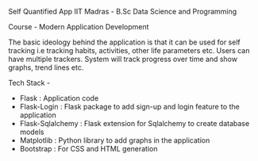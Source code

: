 Self Quantified App
IIT Madras - B.Sc Data Science and Programming

Course - Modern Application Development

The basic ideology behind the application is that it can be used for self tracking i.e tracking habits, activities, other life parameters etc. Users can have multiple trackers. System will track progress over time and show graphs, trend lines etc.

Tech Stack -

- Flask : Application code
- Flask-Login : Flask package to add sign-up and login feature to the
application
- Flask-Sqlalchemy : Flask extension for Sqlalchemy to create database models
- Matplotlib : Python library to add graphs in the application
- Bootstrap : For CSS and HTML generation
